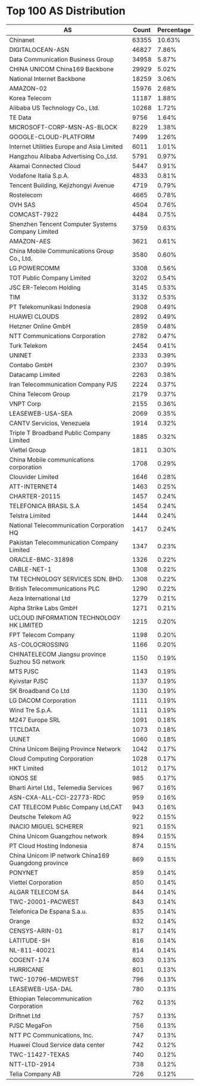 # Top 100 AS Distribution
| AS | Count | Percentage |
|----|----|----|
| Chinanet | 63355 | 10.63% |
| DIGITALOCEAN-ASN | 46827 | 7.86% |
| Data Communication Business Group | 34958 | 5.87% |
| CHINA UNICOM China169 Backbone | 29929 | 5.02% |
| National Internet Backbone | 18259 | 3.06% |
| AMAZON-02 | 15976 | 2.68% |
| Korea Telecom | 11187 | 1.88% |
| Alibaba US Technology Co., Ltd. | 10268 | 1.72% |
| TE Data | 9756 | 1.64% |
| MICROSOFT-CORP-MSN-AS-BLOCK | 8229 | 1.38% |
| GOOGLE-CLOUD-PLATFORM | 7499 | 1.26% |
| Internet Utilities Europe and Asia Limited | 6011 | 1.01% |
| Hangzhou Alibaba Advertising Co.,Ltd. | 5791 | 0.97% |
| Akamai Connected Cloud | 5447 | 0.91% |
| Vodafone Italia S.p.A. | 4833 | 0.81% |
| Tencent Building, Kejizhongyi Avenue | 4719 | 0.79% |
| Rostelecom | 4665 | 0.78% |
| OVH SAS | 4504 | 0.76% |
| COMCAST-7922 | 4484 | 0.75% |
| Shenzhen Tencent Computer Systems Company Limited | 3759 | 0.63% |
| AMAZON-AES | 3621 | 0.61% |
| China Mobile Communications Group Co., Ltd. | 3580 | 0.60% |
| LG POWERCOMM | 3308 | 0.56% |
| TOT Public Company Limited | 3202 | 0.54% |
| JSC ER-Telecom Holding | 3145 | 0.53% |
| TIM | 3132 | 0.53% |
| PT Telekomunikasi Indonesia | 2908 | 0.49% |
| HUAWEI CLOUDS | 2892 | 0.49% |
| Hetzner Online GmbH | 2859 | 0.48% |
| NTT Communications Corporation | 2782 | 0.47% |
| Turk Telekom | 2454 | 0.41% |
| UNINET | 2333 | 0.39% |
| Contabo GmbH | 2307 | 0.39% |
| Datacamp Limited | 2263 | 0.38% |
| Iran Telecommunication Company PJS | 2224 | 0.37% |
| China Telecom Group | 2179 | 0.37% |
| VNPT Corp | 2155 | 0.36% |
| LEASEWEB-USA-SEA | 2069 | 0.35% |
| CANTV Servicios, Venezuela | 1914 | 0.32% |
| Triple T Broadband Public Company Limited | 1885 | 0.32% |
| Viettel Group | 1811 | 0.30% |
| China Mobile communications corporation | 1708 | 0.29% |
| Clouvider Limited | 1646 | 0.28% |
| ATT-INTERNET4 | 1463 | 0.25% |
| CHARTER-20115 | 1457 | 0.24% |
| TELEFONICA BRASIL S.A | 1454 | 0.24% |
| Telstra Limited | 1444 | 0.24% |
| National Telecommunication Corporation HQ | 1417 | 0.24% |
| Pakistan Telecommunication Company Limited | 1347 | 0.23% |
| ORACLE-BMC-31898 | 1326 | 0.22% |
| CABLE-NET-1 | 1308 | 0.22% |
| TM TECHNOLOGY SERVICES SDN. BHD. | 1308 | 0.22% |
| British Telecommunications PLC | 1290 | 0.22% |
| Aeza International Ltd | 1279 | 0.21% |
| Alpha Strike Labs GmbH | 1271 | 0.21% |
| UCLOUD INFORMATION TECHNOLOGY HK LIMITED | 1215 | 0.20% |
| FPT Telecom Company | 1198 | 0.20% |
| AS-COLOCROSSING | 1166 | 0.20% |
| CHINATELECOM Jiangsu province Suzhou 5G network | 1150 | 0.19% |
| MTS PJSC | 1143 | 0.19% |
| Kyivstar PJSC | 1137 | 0.19% |
| SK Broadband Co Ltd | 1130 | 0.19% |
| LG DACOM Corporation | 1111 | 0.19% |
| Wind Tre S.p.A. | 1111 | 0.19% |
| M247 Europe SRL | 1091 | 0.18% |
| TTCLDATA | 1073 | 0.18% |
| UUNET | 1060 | 0.18% |
| China Unicom Beijing Province Network | 1042 | 0.17% |
| Cloud Computing Corporation | 1028 | 0.17% |
| HKT Limited | 1012 | 0.17% |
| IONOS SE | 985 | 0.17% |
| Bharti Airtel Ltd., Telemedia Services | 967 | 0.16% |
| ASN-CXA-ALL-CCI-22773-RDC | 959 | 0.16% |
| CAT TELECOM Public Company Ltd,CAT | 943 | 0.16% |
| Deutsche Telekom AG | 922 | 0.15% |
| INACIO MIGUEL SCHERER | 921 | 0.15% |
| China Unicom Guangzhou network | 894 | 0.15% |
| PT Cloud Hosting Indonesia | 874 | 0.15% |
| China Unicom IP network China169 Guangdong province | 869 | 0.15% |
| PONYNET | 859 | 0.14% |
| Viettel Corporation | 850 | 0.14% |
| ALGAR TELECOM SA | 844 | 0.14% |
| TWC-20001-PACWEST | 843 | 0.14% |
| Telefonica De Espana S.a.u. | 835 | 0.14% |
| Orange | 832 | 0.14% |
| CENSYS-ARIN-01 | 817 | 0.14% |
| LATITUDE-SH | 816 | 0.14% |
| NL-811-40021 | 814 | 0.14% |
| COGENT-174 | 803 | 0.13% |
| HURRICANE | 801 | 0.13% |
| TWC-10796-MIDWEST | 796 | 0.13% |
| LEASEWEB-USA-DAL | 780 | 0.13% |
| Ethiopian Telecommunication Corporation | 762 | 0.13% |
| Driftnet Ltd | 757 | 0.13% |
| PJSC MegaFon | 756 | 0.13% |
| NTT PC Communications, Inc. | 747 | 0.13% |
| Huawei Cloud Service data center | 742 | 0.12% |
| TWC-11427-TEXAS | 740 | 0.12% |
| NTT-LTD-2914 | 738 | 0.12% |
| Telia Company AB | 726 | 0.12% |
